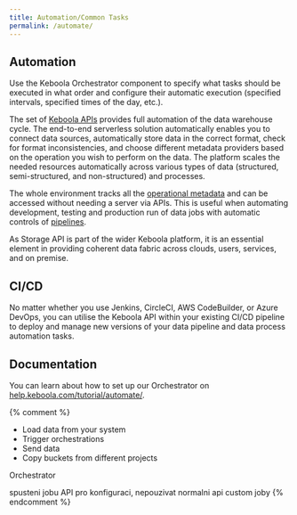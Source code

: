 ```yaml
---
title: Automation/Common Tasks
permalink: /automate/
---
```


## Automation

Use the Keboola Orchestrator component to specify what tasks should be executed in what order and 
configure their automatic execution (specified intervals, specified times of the day, etc.).

The set of [Keboola APIs](/overview/api/) provides full automation of the data warehouse cycle. 
The end-to-end serverless solution automatically enables you to connect data sources, automatically store data 
in the correct format, check for format inconsistencies, and choose different metadata providers based on the
operation you wish to perform on the data. The platform scales the needed resources automatically across various 
types of data (structured, semi-structured, and non-structured) and processes.

The whole environment tracks all the [operational metadata](https://keboola.docs.apiary.io/#reference/events) 
and can be accessed without needing a server via APIs. This is useful when automating development, testing and 
production run of data jobs with automatic controls of [pipelines](https://keboola.docs.apiary.io/#reference/development-branches).

As Storage API is part of the wider Keboola platform, it is an essential element in providing coherent data 
fabric across clouds, users, services, and on premise.


## CI/CD

No matter whether you use Jenkins, CircleCI, AWS CodeBuilder, or Azure DevOps, you can utilise 
the Keboola API within your existing CI/CD pipeline to deploy and manage new versions of your data 
pipeline and data process automation tasks.

## Documentation

You can learn about how to set up our Orchestrator on [help.keboola.com/tutorial/automate/](https://help.keboola.com/tutorial/automate/).

{% comment %} 
  - Load data from your system
  - Trigger orchestrations
  - Send data
  - Copy buckets from different projects


Orchestrator

spusteni jobu
API pro konfiguraci, nepouzivat normalni api
custom joby
{% endcomment %}
